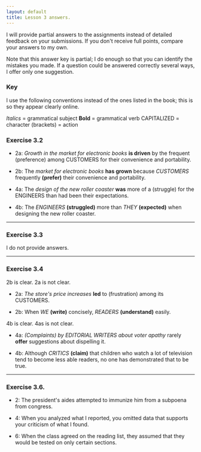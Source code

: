 ```yaml
---
layout: default
title: Lesson 3 answers. 
---
```


I will provide partial answers to the assignments instead of detailed feedback on your submissions. If you don't receive full points, compare your answers to my own. 

Note that this answer key is partial; I do enough so that you can identify the mistakes you made. If a question could be answered correctly several ways, I offer only one suggestion. 


### Key

I use the following conventions instead of the ones listed in the book; this is so they appear clearly online. 

*Italics* = grammatical subject
**Bold** = grammatical verb
CAPITALIZED = character
(brackets) = action 

### Exercise 3.2

+ 2a: *Growth in the market for electronic books* **is driven** by the frequent (preference) among CUSTOMERS for their convenience and portability. 

+ 2b: The *market for electronic books* **has grown** because *CUSTOMERS* frequently **(prefer)** their convenience and portability. 

+ 4a: The *design of the new roller coaster* **was** more of a (struggle) for the ENGINEERS than had been their expectations. 

+ 4b: The *ENGINEERS* **(struggled)** more than *THEY* **(expected)** when designing the new roller coaster. 

---

### Exercise 3.3

I do not provide answers. 

---

### Exercise 3.4

2b is clear. 2a is not clear. 

+ 2a: *The store's price increases* **led** to (frustration) among its CUSTOMERS.

+ 2b: When *WE* **(write)** concisely, *READERS* **(understand)** easily. 

4b is clear. 4as is not clear. 

+ 4a: *(Complaints) by EDITORIAL WRITERS about voter apathy* rarely **offer** suggestions about dispelling it.  

+ 4b: Although *CRITICS* **(claim)** that children who watch a lot of television tend to become less able readers, no one has demonstrated that to be true. 

---

### Exercise 3.6. 

+ 2: The president's aides attempted to immunize him from a subpoena from congress. 

+ 4: When you analyzed what I reported, you omitted data that supports your criticism of what I found. 

+ 6: When the class agreed on the reading list, they assumed that they would be tested on only certain sections. 

